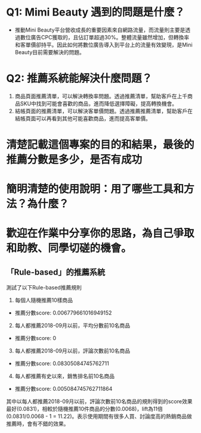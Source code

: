 # Q1: Mimi Beauty 遇到的問題是什麼？
- 推動Mini Beauty平台營收成長的重要因素來自網路流量，而流量則主要是透過數位廣告CPC獲取的，且佔訂單超過30%。整體流量雖然增加，但轉換率和客單價卻持平。因此如何將數位廣告導入到平台上的流量有效變現，是Mini Beauty目前需要解決的問題。


# Q2: 推薦系統能解決什麼問題？
1. 商品頁面推薦清單，可以解決轉換率問題。透過推薦清單，幫助客戶在上千商品SKU中找到可能會喜歡的商品，進而降低選擇障礙，提高轉換機會。
2. 結帳頁面的推薦清單，可以解決客單價問題。透過推薦推薦清單，幫助客戶在結帳頁面可以再看到其他可能喜歡商品，進而提高客單價。



# 清楚記載這個專案的目的和結果，最後的推薦分數是多少，是否有成功
# 簡明清楚的使用說明：用了哪些工具和方法？為什麼？
# 歡迎在作業中分享你的思路，為自己爭取和助教、同學切磋的機會。

## 「Rule-based」的推薦系統

測試了以下Rule-based推薦規則
1. 每個人隨機推薦10樣商品
- 推薦分數score: 0.006779661016949152
2. 每人都推薦2018-09月以前，平均分數前10名商品
- 推薦分數score: 0 
3. 每人都推薦2018-09月以前，評論次數前10名商品
- 推薦分數score: 0.08305084745762711
4. 每人都推薦有史以來，銷售排名前10名商品
- 推薦分數score: 0.005084745762711864


其中以每人都推薦2018-09月以前，評論次數前10名商品的規則得到的score效果最好(0.0831)，相較於隨機推薦10件商品的分數(0.0068)，lift為11倍(0.0831/0.0068 - 1 = 11.22)。表示使用期間有很多人買、討論度高的熱銷商品做推薦時，會有不錯的效果。








